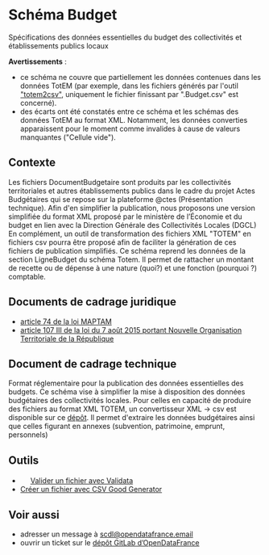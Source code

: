 <MenuSchema />

# Schéma Budget

Spécifications des données essentielles du budget des collectivités et 
établissements publics locaux

__Avertissements__ :

* ce schéma ne couvre que partiellement les données contenues dans les données 
  TotEM (par exemple, dans les fichiers générés par l'outil 
  ["totem2csv"](https://git.opendatafrance.net/outillages/totem), uniquement 
  le fichier finissant par ".Budget.csv" est concerné). 
* des écarts ont été constatés entre ce schéma et les schémas des données 
  TotEM au format XML. Notamment, les données converties apparaissent pour le 
  moment comme invalides à cause de valeurs manquantes ("Cellule vide"). 

## Contexte

Les fichiers DocumentBudgetaire sont produits par les collectivités territoriales et autres établissements publics dans le cadre du projet Actes Budgétaires qui se repose sur la plateforme @ctes (Présentation technique).
Afin d'en simplifier la publication, nous proposons une version simplifiée du format XML proposé par le ministère de l’Économie et du budget en lien avec la Direction Générale des Collectivités Locales (DGCL) En complément, un outil de transformation des fichiers XML "TOTEM" en fichiers csv pourra être proposé afin de faciliter la génération de ces fichiers de publication simplifiés.
Ce schéma reprend les données de la section LigneBudget du schéma Totem. Il permet de rattacher un montant de recette ou de dépense à une nature (quoi?) et une fonction (pourquoi ?) comptable.

## Documents de cadrage juridique

* [article 74 de la loi MAPTAM](https://www.legifrance.gouv.fr/affichTexte.do?cidTexte=JORFTEXT000028526298#LEGIARTI000028527814)
* [article 107 III de la loi du 7 août 2015 portant Nouvelle Organisation Territoriale de la République](https://www.legifrance.gouv.fr/affichTexte.do?cidTexte=JORFTEXT000030985460&categorieLien=id#JORFARTI000030987060)  


## Document de cadrage technique

Format réglementaire pour la publication des données essentielles des budgets. 
Ce schéma vise à simplifier la mise à disposition des données budgétaires des 
collectivités locales. Pour celles en capacité de produire des fichiers au 
format XML TOTEM, un convertisseur XML -> csv est disponible sur ce 
[dépôt](https://git.opendatafrance.net/outillages/totem). Il permet d'extraire 
les données budgétaires ainsi que celles figurant en annexes (subvention, 
patrimoine, emprunt, personnels)

## Outils

* [<img src="https://validata.fr/static/img/logo-horizontal.png" height="16">](https://validata.fr/table-schema?schema_name=schema-datagouvfr.scdl%2Fbudget) 
  [Valider un fichier avec Validata](https://validata.fr/table-schema?schema_name=schema-datagouvfr.scdl%2Fbudget)
* [Créer un fichier avec CSV Good Generator](https://csv-gg.etalab.studio/?schema=scdl%2Fbudget)


## Voir aussi

* adresser un message à [scdl@opendatafrance.email](mailto:scdl@opendatafrance.email?subject=budget)
* ouvrir un ticket sur le [dépôt GitLab d’OpenDataFrance](https://git.opendatafrance.net/scdl/budget/issues)
